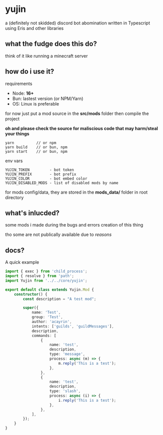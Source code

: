 # yujin

a (definitely not skidded) discord bot abomination written in Typescript using Eris and other libraries

## what the fudge does this do?

think of it like running a minecraft server

## how do i use it?

requirements

-   Node: **16+**
-   Bun: lastest version (or NPM/Yarn)
-   OS: Linux is preferable

for now just put a mod source in the **src/mods** folder then compile the project

**oh and please check the source for maliscious code that may harm/steal your things**

```
yarn          // or npm
yarn build    // or bun, npm
yarn start 	  // or bun, npm
```

env vars

```
YUJIN_TOKEN 		- bot token
YUJIN_PREFIX 		- bot prefix
YUJIN_COLOR 		- bot embed color
YUJIN_DISABLED_MODS - list of disabled mods by name
```

for mods config/data, they are stored in the **mods_data/** folder in root directory

## what's inlucded?

some mods i made during the bugs and errors creation of this thing

tho some are not publically available due to _reasons_

## docs?

A quick example
```typescript
import { exec } from 'child_process';
import { resolve } from 'path';
import Yujin from '../../core/yujin';

export default class extends Yujin.Mod {
	constructor() {
		const description = "A test mod";

		super({
			name: 'Test',
			group: 'Test',
			author: 'acayrin',
			intents: ['guilds', 'guildMessages'],
			description,
			commands: [
				{
					name: 'test',
					description,
					type: 'message',
					process: async (m) => {
						m.reply('This is a test');
					},
				},
				{
					name: 'test',
					description,
					type: 'slash',
					process: async (i) => {
						i.reply('This is a test');
					},
				},
			],
		});
	}
}
```
